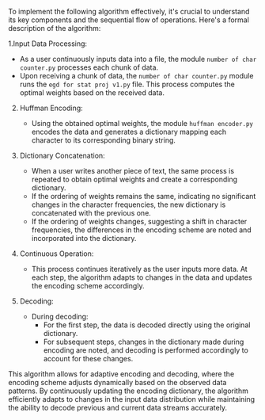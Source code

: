 To implement the following algorithm effectively, it's crucial to understand its key components and the sequential flow of operations. Here's a formal description of the algorithm:

1.Input Data Processing:
   - As a user continuously inputs data into a file, the module `number of char counter.py` processes each chunk of data.
   - Upon receiving a chunk of data, the `number of char counter.py` module runs the `egd for stat proj v1.py` file. This process computes the optimal weights based on the received data.

2. Huffman Encoding:
   - Using the obtained optimal weights, the module `huffman encoder.py` encodes the data and generates a dictionary mapping each character to its corresponding binary string.

3. Dictionary Concatenation:
   - When a user writes another piece of text, the same process is repeated to obtain optimal weights and create a corresponding dictionary.
   - If the ordering of weights remains the same, indicating no significant changes in the character frequencies, the new dictionary is concatenated with the previous one.
   - If the ordering of weights changes, suggesting a shift in character frequencies, the differences in the encoding scheme are noted and incorporated into the dictionary.

4. Continuous Operation:
   - This process continues iteratively as the user inputs more data. At each step, the algorithm adapts to changes in the data and updates the encoding scheme accordingly.

5. Decoding:
   - During decoding:
     - For the first step, the data is decoded directly using the original dictionary.
     - For subsequent steps, changes in the dictionary made during encoding are noted, and decoding is performed accordingly to account for these changes.

This algorithm allows for adaptive encoding and decoding, where the encoding scheme adjusts dynamically based on the observed data patterns. By continuously updating the encoding dictionary, the algorithm efficiently adapts to changes in the input data distribution while maintaining the ability to decode previous and current data streams accurately.
